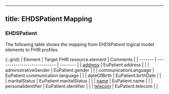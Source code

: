 <!--
  Generated file. Do not edit.
-->

---
title: EHDSPatient Mapping
---

### EHDSPatient

The following table shows the mapping from EHDSPatient logical model elements to FHIR profiles.

{:.grid}
| Element | Target FHIR resource.element | Comments |
| ------- | ---------------------------- | -------- |
| [address](#ehdsaddress) | EuPatient.address |  |
| administrativeGender | EuPatient.gender |  |
| communicationLanguage | EuPatient.communication.language |  |
| dateOfBirth | EuPatient.birthDate |  |
| maritalStatus | EuPatient.maritalStatus |  |
| [name](#ehdshumanname) | EuPatient.name |  |
| personalIdentifier | EuPatient.identifier |  |
| [telecom](#ehdstelecom) | EuPatient.telecom |  |

